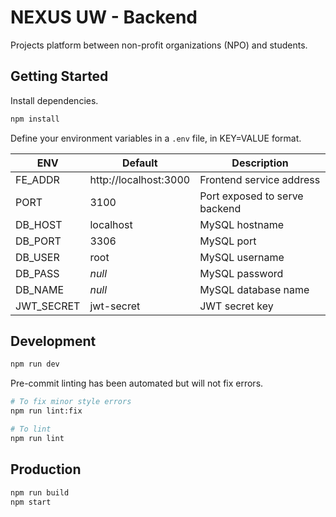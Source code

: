 # NEXUS UW - Backend

Projects platform between non-profit organizations (NPO) and students.

## Getting Started
Install dependencies.
```sh
npm install
```

Define your environment variables in a `.env` file, in KEY=VALUE format.

| ENV | Default | Description |
| --- | ------- | ----------- |
| FE_ADDR | http://localhost:3000 | Frontend service address |
| PORT | 3100 | Port exposed to serve backend |
| DB_HOST | localhost | MySQL hostname |
| DB_PORT | 3306 | MySQL port |
| DB_USER | root | MySQL username |
| DB_PASS | _null_ | MySQL password |
| DB_NAME | _null_ | MySQL database name |
| JWT_SECRET | jwt-secret | JWT secret key |

## Development
```sh
npm run dev
```

Pre-commit linting has been automated but will not fix errors.
```sh
# To fix minor style errors
npm run lint:fix

# To lint
npm run lint
```

## Production
```sh
npm run build
npm start
```
